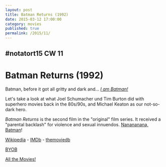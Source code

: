 ```yaml
---
layout: post
title: Batman Returns (1992)
date: 2015-03-12 17:00:00
category: movies
published: true
permalink: /2015/11/
---
```


## \#notatort15 CW 11
# Batman Returns \(1992\)

Batman, before it got all gritty and dark and... [*I am Batman!*](http://giphy.com/gifs/sheldon-cooper-big-bang-theory-5ovKWTsun67Vm)

Let's take a look at what Joel Schumacher und Tim Burton did with superhero movies back in the 80s/90s, and Michael Keaton as our not-so-dark hero.

*Batman Returns* is the second film in the "original" film series. It received a "parental backlash" for violence and sexual innuendos. [Nanananana, Batman](https://www.youtube.com/watch?v=EtoMN_xi-AM)!

[Wikipedia](http://en.wikipedia.org/wiki/Batman_Returns) - [IMDb](http://www.imdb.com/title/tt0103776/?ref_=fn_al_tt_1) - [themoviedb](https://www.themoviedb.org/movie/364-batman-returns)

<a href="http://en.wikipedia.org/wiki/BYOB_(beverage)">BYOB</a>

[All the Movies!](http://notatort.com/allthemovies/)

<!--include jquery & backstretch-->

<script type="text/javascript" src="https://ajax.googleapis.com/ajax/libs/jquery/1.7.2/jquery.min.js"></script>

<script type="text/javascript" src="http://notatort.com/jquery.backstretch.min.js"></script>

<script type="text/javascript">

$(function(){

     $(window).resize(function(){
     
         if($(this).width() >= 767){
         
             $.backstretch("http://notatort.com/bg1511.jpg", {speed: 150});
             
         }
         
      })
      
      .resize();//trigger resize on page load
      
});

</script>